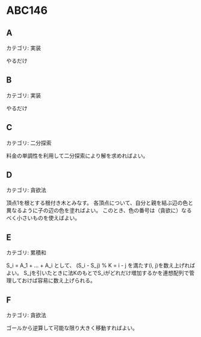 # ABC146

## A
カテゴリ: 実装

やるだけ

## B
カテゴリ: 実装

やるだけ

## C
カテゴリ: 二分探索

料金の単調性を利用して二分探索により解を求めればよい。

## D
カテゴリ: 貪欲法

頂点1を根とする根付き木とみなす。
各頂点について、自分と親を結ぶ辺の色と異なるように子の辺の色を塗ればよい。
このとき、色の番号は（貪欲に）なるべく小さいものを使えばよい。

## E
カテゴリ: 累積和

S_i = A_1 + ... + A_i として、 (S_i - S_j) % K = i - j を満たす(i, j)を数え上げればよい。
S_jを引いたときに法KのもとでS_iがどれだけ増加するかを連想配列で管理しておけば容易に数え上げられる。

## F
カテゴリ: 貪欲法

ゴールから逆算して可能な限り大きく移動すればよい。
